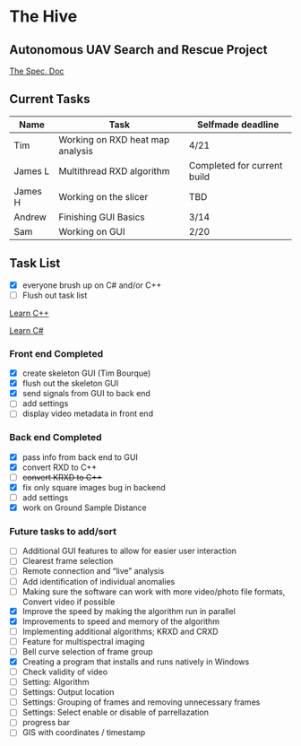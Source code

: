 # The Hive
## Autonomous UAV Search and Rescue Project

[The Spec. Doc](https://docs.google.com/document/d/1P7WHhIStPZlg40G0gDEU_NLqLtBaFG7JJOGIgDq67hg/edit)

## Current Tasks
| Name | Task | Selfmade deadline |
|---|---|---|
| Tim | Working on RXD heat map analysis | 4/21 |
| James L | Multithread RXD algorithm | Completed for current build |
| James H | Working on the slicer | TBD |
| Andrew | Finishing GUI Basics | 3/14 |
| Sam | Working on GUI | 2/20|



## Task List

- [X] everyone brush up on C# and/or C++
- [ ] Flush out task list

[Learn C++](https://www.w3schools.com/cpp/default.asp)

[Learn C#](https://www.w3schools.com/cs/index.php)

### Front end Completed
- [X] create skeleton GUI (Tim Bourque)
- [X] flush out the skeleton GUI
- [X] send signals from GUI to back end
- [ ] add settings
- [ ] display video metadata in front end

### Back end Completed
- [X] pass info from back end to GUI
- [X] convert RXD to C++
- [ ] ~~convert KRXD to C++~~
- [X] fix only square images bug in backend
- [ ] add settings
- [X] work on Ground Sample Distance

### Future tasks to add/sort
- [ ] Additional GUI features to allow for easier user interaction
- [ ] Clearest frame selection
- [ ] Remote connection and “live” analysis
- [ ] Add identification of individual anomalies
- [ ] Making sure the software can work with more video/photo file formats, Convert video if possible
- [X] Improve the speed by making the algorithm run in parallel
- [X] Improvements to speed and memory of the algorithm
- [ ] Implementing additional algorithms; KRXD and CRXD
- [ ] Feature for multispectral imaging
- [ ] Bell curve selection of frame group
- [X] Creating a program that installs and runs natively in Windows
- [ ] Check validity of video
- [ ] Setting: Algorithm
- [ ] Settings: Output location
- [ ] Settings: Grouping of frames and removing unnecessary frames
- [ ] Settings: Select enable or disable of parrellazation
- [ ] progress bar
- [ ] GIS with coordinates / timestamp
